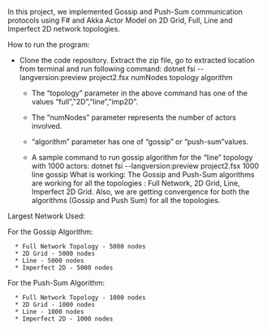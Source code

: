 In this project, we implemented Gossip and Push-Sum communication protocols using F# and Akka Actor Model on 2D Grid, Full, Line and Imperfect 2D network topologies.

How to run the program:
* Clone the code repository. Extract the zip file, go to extracted location from terminal and run following command:
dotnet fsi --langversion:preview project2.fsx numNodes topology algorithm


   * The “topology” parameter in the above command has one of the  values “full”,”2D”,”line”,”imp2D”.  


   * The “numNodes” parameter represents the number of actors involved.


   * “algorithm” parameter has one of “gossip” or “push-sum”values.


   * A sample command to run gossip algorithm for the “line” topology with 1000 actors:
dotnet fsi --langversion:preview project2.fsx 1000 line gossip
What is working: 
The Gossip and Push-Sum algorithms are working for all the topologies : Full Network, 2D Grid, Line, Imperfect 2D Grid. Also, we are getting convergence for both the algorithms (Gossip and Push Sum) for all the topologies.

Largest Network Used:

For the Gossip Algorithm:

      * Full Network Topology - 5000 nodes
      * 2D Grid - 5000 nodes
      * Line - 5000 nodes
      * Imperfect 2D - 5000 nodes
For the Push-Sum Algorithm:

      * Full Network Topology - 1000 nodes 
      * 2D Grid - 1000 nodes
      * Line - 1000 nodes
      * Imperfect 2D - 1000 nodes
